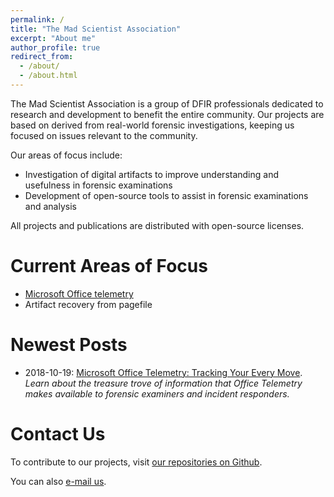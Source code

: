 ```yaml
---
permalink: /
title: "The Mad Scientist Association"
excerpt: "About me"
author_profile: true
redirect_from:
  - /about/
  - /about.html
---
```


The Mad Scientist Association is a group of DFIR professionals dedicated to research and development to benefit the entire community. Our projects are based on derived from real-world forensic investigations, keeping us focused on issues relevant to the community.

Our areas of focus include:
* Investigation of digital artifacts to improve understanding and usefulness in forensic examinations
* Development of open-source tools to assist in forensic examinations and analysis

All projects and publications are distributed with open-source licenses.

Current Areas of Focus
======
* [Microsoft Office telemetry](https://github.com/MadScientistAssociation/madscientistassociation.github.io/blob/master/_posts/2018-10-19/OfficeTelemetry.md)
* Artifact recovery from pagefile

Newest Posts
======
* 2018-10-19: [Microsoft Office Telemetry: Tracking Your Every Move](https://madscientistassociation.github.io//posts/2018/10/19/OfficeTelemetry/). *Learn about the treasure trove of information that Office Telemetry makes available to forensic examiners and incident responders.*

Contact Us
======
To contribute to our projects, visit [our repositories on Github](https://github.com/MadScientistAssociation).

You can also [e-mail us](mailto:info@madscientistassociation.org).
